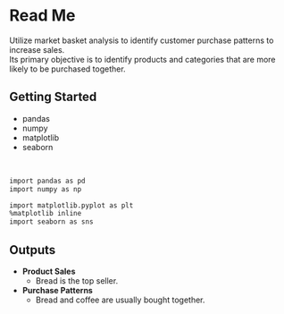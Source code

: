 # Read Me
Utilize market basket analysis to identify customer purchase patterns to increase sales. 
<br>
Its primary objective is to identify products and categories that are more likely to be purchased together.

## Getting Started
* pandas
* numpy
* matplotlib
* seaborn

<br>

```sh
import pandas as pd
import numpy as np

import matplotlib.pyplot as plt
%matplotlib inline
import seaborn as sns
```

## Outputs
* **Product Sales**
  - Bread is the top seller.
* **Purchase Patterns**
  - Bread and coffee are usually bought together.
